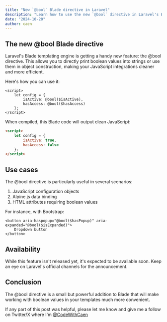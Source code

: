 ```yaml
---
title: "New `@bool` Blade directive in Laravel"
description: "Learn how to use the new `@bool` directive in Laravel's Blade templating engine for efficient boolean value handling in JavaScript and HTML attributes."
date: "2024-10-20"
author: caen
---
```


## The new @bool Blade directive

Laravel's Blade templating engine is getting a handy new feature: the @bool directive. This allows you to directly print boolean values into strings or use them in object construction, making your JavaScript integrations cleaner and more efficient.

Here's how you can use it:

```blade
<script>
    let config = {
        isActive: @bool($isActive),
        hasAccess: @bool($hasAccess)
    };
</script>
```

When compiled, this Blade code will output clean JavaScript:

```html
<script>
    let config = {
        isActive: true,
        hasAccess: false
    };
</script>
```

## Use cases

The @bool directive is particularly useful in several scenarios:

1. JavaScript configuration objects
2. Alpine.js data binding
3. HTML attributes requiring boolean values

For instance, with Bootstrap:

```blade
<button aria-haspopup="@bool($hasPopup)" aria-expanded="@bool($isExpanded)">
    Dropdown button
</button>
```

## Availability

While this feature isn't released yet, it's expected to be available soon. Keep an eye on Laravel's official channels for the announcement.

## Conclusion

The @bool directive is a small but powerful addition to Blade that will make working with boolean values in your templates much more convenient.

If any part of this post was helpful, please let me know and give me a follow on Twitter/X where I'm [@CodeWithCaen](https://twitter.com/CodeWithCaen)
